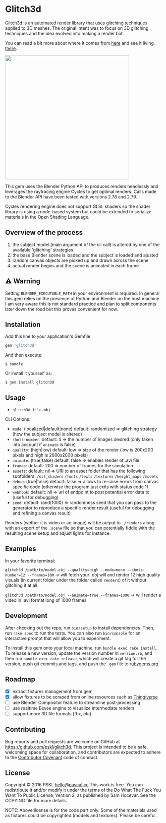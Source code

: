 # Glitch3d

Glitch3d is an automated render library that uses glitching techniques applied to 3D meshes. The original intent was to focus on 3D glitching techniques and the idea evolved into making a render bot.

You can read a bit more about where it comes from [here](http://pascal.cc/blog/glitches) and see it living [there](https://twitter.com/glitchdemon).

<img src="https://raw.githubusercontent.com/pskl/glitch3d/master/fixtures/examples/demo.jpg" width="400">

This gem uses the Blender Python API to produces renders headlessly and leverages the raytracing engine Cycles to get optimal renders. Calls made to the Blender API have been tested with versions 2.78 and 2.79.

Cycles rendering engine does not support GLSL shaders so the shader library is using a node-based system but could be extended to serialize materials in the Open Shading Language.

## Overview of the process

1) the subject model (main argument of the cli call) is altered by one of the available 'glitching' strategies
2) the base Blender scene is loaded and the subject is loaded and ajusted
3) random canvas objects are picked up and drawn across the scene
4) actual render begins and the scene is animated in each frame

## :warning: Warning

Setting `BLENDER_EXECUTABLE_PATH` in your environment is required. In general this gem relies on the presence of Python and Blender on the host machine. I am very aware this is not standard practice and plan to split components later down the road but this proves convenient for now.

## Installation

Add this line to your application's Gemfile:

```ruby
gem 'glitch3d'
```

And then execute:

    $ bundle

Or install it yourself as:

    $ gem install glitch3d

## Usage

- `glitch3d file.obj`

CLI Options:
- `mode`: (localized|default|none) default: randomized => glitching strategy (how the subject model is altered)
- `shots-number`: default: 4 => the number of images desired (only taken into account if `animate` is false)
- `quality`: (high|low) default: low => size of the render (low is 200x200 pixels and high is 2000x2000 pixels)
- `animate`: (true|false) default: false => enables render of .avi file
- `frames`: default: 200 => number of frames for the simulation
- `assets`: default: nil => URI to an asset folder that has the following subfolders: `/osl_shaders` `/fonts` `/texts` `/textures` `/height_maps` `/models`
- `debug`: (true|false) default: false => allows to re-raise errors from canvas specific code (otherwise the program just exits with status code 1)
- `webhook`: default: nil => url of endpoint to post potential error data to (useful for debugging)
- `seed`: default: rand(1000) => randomness seed that you can pass to the generator to reproduce a specific render result (useful for debugging and refining a canvas result)

Renders (wether it is video or an image) will be output to `./renders` along with an export of the `.scene` file so that you can potentially fiddle with the resulting scene setup and adjust lights for instance.

## Examples

In your favorite terminal:

`glitch3d /path/to/model.obj --quality=high --mode=none --shots-number=12 --frames=100`
-> will fetch your .obj will and render 12 high quality visuals (in current folder under the folder called `renders`) of it without glitching it at all.

`glitch3d /path/to/model.obj --animate=true --frames=1000`
-> will render a video in .avi format long of 1000 frames

## Development

After checking out the repo, run `bin/setup` to install dependencies. Then, run `rake spec` to run the tests. You can also run `bin/console` for an interactive prompt that will allow you to experiment.

To install this gem onto your local machine, run `bundle exec rake install`. To release a new version, update the version number in `version.rb`, and then run `bundle exec rake release`, which will create a git tag for the version, push git commits and tags, and push the `.gem` file to [rubygems.org](https://rubygems.org).

## Roadmap

- [x] extract fixtures management from gem
- [x] allow fixtures to be scraped from online resources such as [Thingiverse](https://www.thingiverse.com/)
- [ ] use Blender Compositor feature to streamline post-processing
- [ ] use realtime Eevee engine to visualize intermediate renders
- [ ] support more 3D file formats (fbx, etc)

## Contributing

Bug reports and pull requests are welcome on GitHub at https://github.com/pskl/glitch3d. This project is intended to be a safe, welcoming space for collaboration, and contributors are expected to adhere to the [Contributor Covenant](http://contributor-covenant.org) code of conduct.

## License

Copyright © 2016 PSKL <hello@pascal.cc>
This work is free. You can redistribute it and/or modify it under the
terms of the Do What The Fuck You Want To Public License, Version 2,
as published by Sam Hocevar. See the COPYING file for more details.

NOTE: Above license is for the code part only. Some of the materials used as fixtures could be copyrighted (models and textures). Please be careful.
